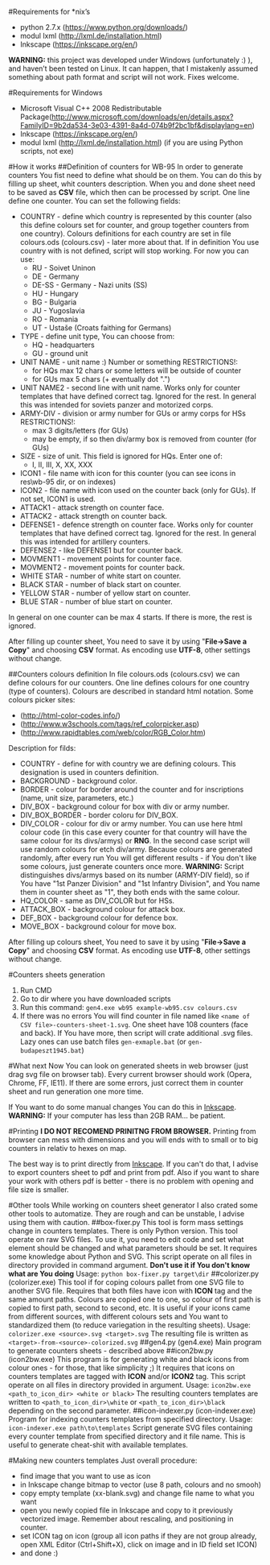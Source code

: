 #Requirements for *nix’s
- python 2.7.x (https://www.python.org/downloads/)
- modul lxml  (http://lxml.de/installation.html) 
- Inkscape (https://inkscape.org/en/)

**WARNING:** this project was developed under Windows (unfortunately :) ), and haven’t been tested on Linux. It can happen, that I mistakenly assumed something about path format and script will not work. Fixes welcome. 

#Requirements for Windows
- Microsoft Visual C++ 2008 Redistributable Package(http://www.microsoft.com/downloads/en/details.aspx?FamilyID=9b2da534-3e03-4391-8a4d-074b9f2bc1bf&displaylang=en)
- Inkscape (https://inkscape.org/en/)
- modul lxml  (http://lxml.de/installation.html)  (if you are using Python scripts, not exe)

#How it works
##Definition of counters for WB-95
In order to generate counters You fist need to define what should be on them. You can do this by filling up sheet, whit counters description. When you and done sheet need to be saved as **CSV** file, which then can be processed by script. One line define one counter.
You can set the following fields:
* COUNTRY - define which country is represented by this counter (also this define colours set for counter, and group together counters from one country).
	Colours definitions for each country are set in file colours.ods (colours.csv) - later more about that. If in definition You use country with is not defined, script will stop working.
	For now you can use:
	- RU - Soivet Uninon
	- DE - Germany 
	- DE-SS - Germany - Nazi units (SS)
	- HU - Hungary 
	- BG - Bulgaria
	- JU - Yugoslavia
	- RO - Romania
	- UT - Ustaše (Croats faithing for Germans)
* TYPE - define unit type, You can choose from:
	- HQ - headquarters
	- GU - ground unit
* UNIT NAME - unit name :) Number or something
	RESTRICTIONS!:
	- for HQs max 12 chars or some letters will be outside of counter
	- for GUs max 5 chars (+ eventually dot ".")
* UNIT NAME2 - second line with unit name. Works only for counter templates that have defined correct tag. Ignored for the rest. In general this was intended for soviets panzer and motorized corps.
* ARMY-DIV - division or army number for GUs or army corps for HSs
	RESTRICTIONS!:
	- max 3 digits/letters (for GUs)
	- may be empty, if so then div/army box is removed from counter (for GUs)
* SIZE - size of unit. This field is ignored for HQs. Enter one of:
	- I, II, III, X, XX, XXX
* ICON1 - file name with icon for this counter (you can see icons in res\wb-95 dir, or on indexes)
* ICON2 - file name with icon used on the counter back (only for GUs). If not set, ICON1 is used.
* ATTACK1 - attack strength on counter face.
* ATTACK2 - attack strength on counter back.
* DEFENSE1 - defence strength on counter face. Works only for counter templates that have defined correct tag. Ignored for the rest. In general this was intended for artillery counters. 
* DEFENSE2 - like DEFENSE1 but for counter back.
* MOVMENT1 - movement points for counter face.
* MOVMENT2 - movement points for counter back.
* WHITE STAR - number of white start on counter.
* BLACK STAR - number of black start on counter.
* YELLOW STAR - number of yellow start on counter.
* BLUE STAR - number of blue start on counter.

In general on one counter can be max 4 starts. If there is more, the rest is ignored.

After filling up counter sheet, You need to save it by using "**File->Save a Copy**" and choosing **CSV** format. As encoding use **UTF-8**, other settings without change. 

##Counters colours definition
In file colours.ods (colours.csv) we can define colours for our counters. One line defines colours for one country (type of counters). Colours are described in standard html notation. Some colours picker sites:
 - (http://html-color-codes.info/)
 - (http://www.w3schools.com/tags/ref_colorpicker.asp)
 - (http://www.rapidtables.com/web/color/RGB_Color.htm)
 
 Description for filds:
* COUNTRY - define for with country we are defining colours. This designation is used in counters definition.
* BACKGROUND - background color.
* BORDER - colour for border around the counter and for inscriptions (name, unit size, parameters, etc.)
* DIV_BOX - background colour for box with div or army number.
* DIV_BOX_BORDER - border coloru for DIV_BOX.
* DIV_COLOR - colour for div or army number. You can use here html colour code (in this case every counter for that country will have the same colour for its divs/armys) or **RNG**. In the second case script will use random colours for etch div/army. Because colours are generated randomly, after every run You will get different results - if You don't like some colours, just generate counters once more. **WARNING:** Script distinguishes divs/armys based on its number (ARMY-DIV field), so if You have "1st Panzer Division" and "1st Infantry Division", and You name them in counter sheet as "1", they both ends with the same colour.
* HQ_COLOR - same as DIV_COLOR but for HSs.
* ATTACK_BOX - background colour for attack box.
* DEF_BOX - background colour for defence box.
* MOVE_BOX - background colour for move box.

After filling up colours sheet, You need to save it by using "**File->Save a Copy**" and choosing **CSV** format. As encoding use **UTF-8**, other settings without change. 

#Counters sheets generation 
1. Run CMD
2. Go to dir where you have downloaded scripts
3. Run this command:
	`gen4.exe wb95 example-wb95.csv colours.csv`
4. If there was no errors You will find counter in file named like `<name of CSV file>-counters-sheet-1.svg`. One sheet have 108 counters (face and back). If You have more, then script will crate additional .svg files.
Lazy ones can use batch files `gen-exmaple.bat` (or  `gen-budapeszt1945.bat`)

#What next
Now You can look on generated sheets in web browser (just drag svg file on browser tab). Every current browser should work (Opera, Chrome, FF, IE11). If there are some errors, just correct them in counter sheet and run generation one more time. 

If You want to do some manual changes You can do this in [Inkscape](https://inkscape.org/en/). **WARNING:** If your computer has less than 2GB RAM... be patient.

#Printing
**I DO NOT RECOMEND PRINITNG FROM BROWSER.**  Printing from browser can mess with dimensions and you will ends with to small or to big counters in relativ to hexes on map.

The best way is to print directly from [Inkscape](https://inkscape.org/en/). If you can't do that, I advise to export counters sheet to pdf and print from pdf. Also if you want to share your work with others pdf is better - there is no problem with opening and file size is smaller.

#Other tools
While working on counters sheet generator I also crated some other tools to automatize. They are rough and can be unstable, I advise using them with caution.
##box-fixer.py
This tool is form mass settings change in counters templates. There is only Python version. This tool operate on raw SVG files. To use it, you need to edit code and set what element should be changed and what parameters should be set. It requires some knowledge about Python and SVG. This script operate on all files in directory provided in command argument. **Don't use it if You don't know what are You doing**
Usage: `python box-fixer.py target\dir`
##colorizer.py (colorizer.exe)
This tool if for coping colours pallet from one SVG file to another SVG file. Requires that both files have icon with **ICON** tag and the same amount paths. Colours are copied one to one, so colour of first path is copied to first path, second to second, etc. It is useful if your icons came from different sources, with different colours sets and You want to standardized them (to reduce variegation in the resulting sheets).
Usage: `colorizer.exe <source>.svg <target>.svg`
The resulting file is written as `<target>-from-<source>-colorized.svg`
##gen4.py (gen4.exe)
Main program to generate counters sheets - described above
##icon2bw.py (icon2bw.exe)
This program is for generating white and black icons from colour ones - for those, that like simplicity ;) It requires that icons on counters templates are tagged with **ICON** and/or **ICON2** tag. This script operate on all files in directory provided in argument. 
Usage: `icon2bw.exe <path_to_icon_dir> <white or black>`
The resulting counters templates are written to `<path_to_icon_dir>\white` or `<path_to_icon_dir>\black` depending on the second parameter.
##icon-indexer.py (icon-indexer.exe)
Program for indexing counters templates from specified directory.
Usage: `icon-indexer.exe path\to\templates`
Script generate SVG files containing every counter template from specified directory and it file name. This is useful to generate cheat-shit with available templates.

#Making new counters templates 
Just overall procedure:
- find image that you want to use as icon
- in Inkscape change bitmap to vector  (use 8 path, colours and no smooh)
- copy empty template (xx-blank.svg) and change file name to what you want
- open you newly copied file in Inkscape and copy to it previously vectorized image. Remember about rescaling, and positioning in counter.
- set ICON tag on icon (group all icon paths if they are not group already, open XML Editor (Ctrl+Shift+X), click on image and in ID field set ICON)
- and done :)






























































































